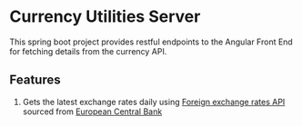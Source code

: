# Currency Utilities Server
This spring boot project provides restful endpoints to the Angular Front End for fetching details from the currency API.

## Features
1. Gets the latest exchange rates daily using [Foreign exchange rates API](https://exchangeratesapi.io/) sourced from  [European Central Bank](https://www.ecb.europa.eu/stats/policy_and_exchange_rates/euro_reference_exchange_rates/html/index.en.html) 

